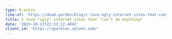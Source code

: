 ```yaml
---
type: h-entry
like-of: 'https://dead.garden/blog/i-love-ugly-internet-sites-that-cant-do-anything.html'
title: I love "ugly" internet sites that "can't do anything"
date: '2023-10-13T22:22:12.484Z'
client_id: 'https://sparkles.sploot.com/'
---
```


